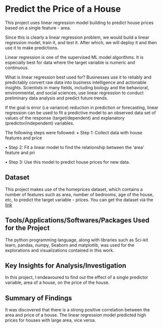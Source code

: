 # Predict the Price of a House
This project uses linear regression model building to predict house prices based on a single feature - area.

Since this is clearly a linear regression problem, we would build a linear regression model, train it, and test it. After which, we will deploy it and then use it to make predictions.

Linear regression is one of the supervised ML model algorithms. It is especially best for data where the target variable is numeric and continuous.

What is linear regression best used for?
Businesses use it to reliably and predictably convert raw data into business intelligence and actionable insights. Scientists in many fields, including biology and the behavioral, environmental, and social sciences, use linear regression to conduct preliminary data analysis and predict future trends.

If the goal is error (i.e variance) reduction in prediction or forecasting, linear regression can be used to fit a predictive model to an observed data set of values of the response (target/dependent) and explanatory (predictor/independent) variables.

The following steps were followed:
• Step 1: Collect data with house features and price

• Step 2: Fit a linear model to find the relationship between the ‘area’ feature and pri

• Step 3: Use this model to predict house prices for new data.

## Dataset
This project makes use of the homeprices dataset, which contains a number of features such as area, number of bedrooms, age of the house, etc, to predict the target variable - prices.
You can get the dataset via the [link](https://www.kaggle.com/datasets/yasserh/housing-prices-dataset)

## Tools/Applications/Softwares/Packages Used for the Project
The python programming language, along with libraries such as Sci-kit learn, pandas, numpy, Seaborn and matplotlib, was used for the explorations and visualizations contained in this work.

## Key Insights for Analysis/Investigation
In this project, I endeavoured to find out the effect of a single predictor variable, area of a house, on the price of the house.

## Summary of Findings
It was discovered that there is a strong positive correlation between the area and price of a house.
The linear regression model predicted high prices for houses with large area, vice versa.
